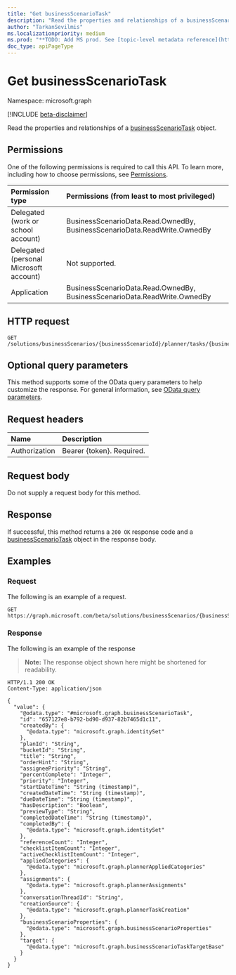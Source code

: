 ```yaml
---
title: "Get businessScenarioTask"
description: "Read the properties and relationships of a businessScenarioTask object."
author: "TarkanSevilmis"
ms.localizationpriority: medium
ms.prod: "**TODO: Add MS prod. See [topic-level metadata reference](https://aka.ms/msgo?pagePath=Document-APIs/Guidelines/Metadata)**"
doc_type: apiPageType
---
```


# Get businessScenarioTask
Namespace: microsoft.graph

[!INCLUDE [beta-disclaimer](../../includes/beta-disclaimer.md)]

Read the properties and relationships of a [businessScenarioTask](../resources/businessscenariotask.md) object.

## Permissions
One of the following permissions is required to call this API. To learn more, including how to choose permissions, see [Permissions](/graph/permissions-reference).

|Permission type|Permissions (from least to most privileged)|
|:---|:---|
|Delegated (work or school account)|BusinessScenarioData.Read.OwnedBy, BusinessScenarioData.ReadWrite.OwnedBy|
|Delegated (personal Microsoft account)|Not supported.|
|Application|BusinessScenarioData.Read.OwnedBy, BusinessScenarioData.ReadWrite.OwnedBy|

## HTTP request

<!-- {
  "blockType": "ignored"
}
-->
``` http
GET /solutions/businessScenarios/{businessScenarioId}/planner/tasks/{businessScenarioTaskId}
```

## Optional query parameters
This method supports some of the OData query parameters to help customize the response. For general information, see [OData query parameters](/graph/query-parameters).

## Request headers
|Name|Description|
|:---|:---|
|Authorization|Bearer {token}. Required.|

## Request body
Do not supply a request body for this method.

## Response

If successful, this method returns a `200 OK` response code and a [businessScenarioTask](../resources/businessscenariotask.md) object in the response body.

## Examples

### Request
The following is an example of a request.
<!-- {
  "blockType": "request",
  "name": "get_businessscenariotask"
}
-->
``` http
GET https://graph.microsoft.com/beta/solutions/businessScenarios/{businessScenarioId}/planner/tasks/{businessScenarioTaskId}
```


### Response
The following is an example of the response
>**Note:** The response object shown here might be shortened for readability.
<!-- {
  "blockType": "response",
  "truncated": true,
  "@odata.type": "microsoft.graph.businessScenarioTask"
}
-->
``` http
HTTP/1.1 200 OK
Content-Type: application/json

{
  "value": {
    "@odata.type": "#microsoft.graph.businessScenarioTask",
    "id": "657127e8-b792-bd90-d937-82b7465d1c11",
    "createdBy": {
      "@odata.type": "microsoft.graph.identitySet"
    },
    "planId": "String",
    "bucketId": "String",
    "title": "String",
    "orderHint": "String",
    "assigneePriority": "String",
    "percentComplete": "Integer",
    "priority": "Integer",
    "startDateTime": "String (timestamp)",
    "createdDateTime": "String (timestamp)",
    "dueDateTime": "String (timestamp)",
    "hasDescription": "Boolean",
    "previewType": "String",
    "completedDateTime": "String (timestamp)",
    "completedBy": {
      "@odata.type": "microsoft.graph.identitySet"
    },
    "referenceCount": "Integer",
    "checklistItemCount": "Integer",
    "activeChecklistItemCount": "Integer",
    "appliedCategories": {
      "@odata.type": "microsoft.graph.plannerAppliedCategories"
    },
    "assignments": {
      "@odata.type": "microsoft.graph.plannerAssignments"
    },
    "conversationThreadId": "String",
    "creationSource": {
      "@odata.type": "microsoft.graph.plannerTaskCreation"
    },
    "businessScenarioProperties": {
      "@odata.type": "microsoft.graph.businessScenarioProperties"
    },
    "target": {
      "@odata.type": "microsoft.graph.businessScenarioTaskTargetBase"
    }
  }
}
```

